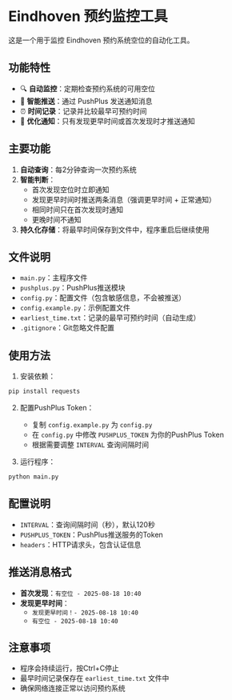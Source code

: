 # Eindhoven 预约监控工具

这是一个用于监控 Eindhoven 预约系统空位的自动化工具。

## 功能特性

- 🔍 **自动监控**：定期检查预约系统的可用空位
- 📱 **智能推送**：通过 PushPlus 发送通知消息
- ⏰ **时间记录**：记录并比较最早可预约时间
- 🚀 **优化通知**：只有发现更早时间或首次发现时才推送通知

## 主要功能

1. **自动查询**：每2分钟查询一次预约系统
2. **智能判断**：
   - 首次发现空位时立即通知
   - 发现更早时间时推送两条消息（强调更早时间 + 正常通知）
   - 相同时间只在首次发现时通知
   - 更晚时间不通知
3. **持久化存储**：将最早时间保存到文件中，程序重启后继续使用

## 文件说明

- `main.py`：主程序文件
- `pushplus.py`：PushPlus推送模块
- `config.py`：配置文件（包含敏感信息，不会被推送）
- `config.example.py`：示例配置文件
- `earliest_time.txt`：记录的最早可预约时间（自动生成）
- `.gitignore`：Git忽略文件配置

## 使用方法

1. 安装依赖：
```bash
pip install requests
```

2. 配置PushPlus Token：
   - 复制 `config.example.py` 为 `config.py`
   - 在 `config.py` 中修改 `PUSHPLUS_TOKEN` 为你的PushPlus Token
   - 根据需要调整 `INTERVAL` 查询间隔时间

3. 运行程序：
```bash
python main.py
```

## 配置说明

- `INTERVAL`：查询间隔时间（秒），默认120秒
- `PUSHPLUS_TOKEN`：PushPlus推送服务的Token
- `headers`：HTTP请求头，包含认证信息

## 推送消息格式

- **首次发现**：`有空位 - 2025-08-18 10:40`
- **发现更早时间**：
  - `发现更早时间！- 2025-08-18 10:40`
  - `有空位 - 2025-08-18 10:40`

## 注意事项

- 程序会持续运行，按Ctrl+C停止
- 最早时间记录保存在 `earliest_time.txt` 文件中
- 确保网络连接正常以访问预约系统 
